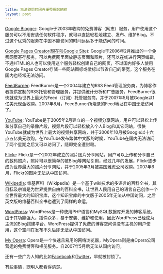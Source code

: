 ```yaml
---
title: 無法訪問的國外優秀網站總結
layout: post
---
```



[Google Blogger](http://blogger.com): Google于2003年收购的免费博客（网志）服务，用户使用这个服务可以不用安装任何软件程序，就可以直接轻松地建立、发布、维护Blog。不过这个优秀的服务在中国不能访问的时间远远多于能访问的时间。

[Google Pages Creator(現在叫Google Site)](http://sites.google.com): Google于2006年2月推出的一个免费网页寄存服务，可以免费网里面放静态页面和图片，还可以在线进行网页编辑，不通HTML的人也可以使用这个服务轻松创建自己的网页，不过国内好多人使用Google Pages Creator存储一些网站图标或徽标以节省自己的带宽，这个服务在国内也经常无法访问。

[FeedBurner](http://feedburner.google.com): FeedBurner是一个2004年建立的RSS Feed管理服务商，为博客作者提供定制的RSS托管和管理服务，并提供统计分析和广告服务，FeedBurner很快就成为世界上最大的Feed（订阅）托管服务商，并于2007年5月被Google以1亿美元现金收购。2007年8月，FeedBurner所烧录的Feed地址在中国无法访问了。

[YouTube](http://www.youtube.com): YouTube是于2005年2月建立的一个视频分享网站，用户可以轻松上传和分享自己的录像片段，视频片段可以轻松放入个人Blog和其它网站，很快YouTube就成为世界上最大的视频共享网站，并于2006年10月被Google以十六点五亿美元收购。在YouTube发布繁体中文版的时候，YouTube在国内无法访问了两个星期之后又可以访问了，隨即完全遭封殺。

[Flickr](http://www.flickr.com): Flickr是一个2002年成立的照片图片分享网站，用户可以上传和分享自己的数码照片，照片可以很简单的被Blog等网站引用，经过几年的发展，Flickr逐步成为世界最大的照片分享网站，并于2005年3月被美国雅虎公司收购。2007年6月，Flickr的图片无法从中国访问。

[Wikipedia](http://www.wikipedia.org): 维基百科（Wikipedia）是一个基于wiki技术的多语言的百科全书，其目标及宗旨是为世界提供自由的百科全书，让世界人民用自己的语言自己创作一个全世界最大的知识宝库，这个知识宝库的中文版于2005年无法从中国访问，之后英文版的维基百科全书也遭到了同样的命运。

[WordPress](http://www.wordpress.org): WordPress是一种使用PHP语言和MySQL数据库开发的博客系统，由于其功能强大，插件众多，易于安装、维护和使用，因此WordPress已经成为主流的Blog搭建平台。WordPress提供了免费的博客空间供没有主机的用户使用，这个空间在发布不久后即无法从中国访问。

[My Opera](http://my.opera.com): Opera是一个快速且易用的网络浏览器，MyOpera则是由Opera公司营运的免费博客和相册服务。自2007年5月后无法从国内访问。

还有一些广为人知的比如[Facebook](http://www.facebook.com)和[Twitter](http://twitter.com)，早就被封锁了。

有些事情，聰明人都看得清楚。